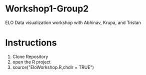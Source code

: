 # Workshop1-Group2
ELO Data visualization workshop with Abhinav, Krupa, and Tristan

# Instructions
1. Clone Repository
2. open the R project
3. source("EloWorkshop.R,chdir = TRUE")
